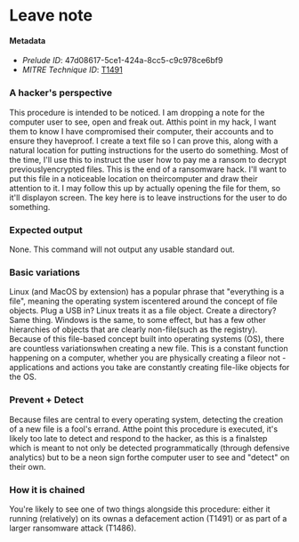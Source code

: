 
# Leave note

#### Metadata

- *Prelude ID*: 47d08617-5ce1-424a-8cc5-c9c978ce6bf9
- *MITRE Technique ID*: [T1491](https://attack.mitre.org/techniques/T1491/)

### A hacker's perspective

This procedure is intended to be noticed. I am dropping a note for the computer user to see, open and freak out. Atthis point in my hack, I want them to know I have compromised their computer, their accounts and to ensure they haveproof. I create a text file so I can prove this, along with a natural location for putting instructions for the userto do something. Most of the time, I'll use this to instruct the user how to pay me a ransom to decrypt previouslyencrypted files. This is the end of a ransomware hack. I'll want to put this file in a noticeable location on theircomputer and draw their attention to it. I may follow this up by actually opening the file for them, so it'll displayon screen. The key here is to leave instructions for the user to do something.

### Expected output

None. This command will not output any usable standard out.

### Basic variations

Linux (and MacOS by extension) has a popular phrase that "everything is a file", meaning the operating system iscentered around the concept of file objects. Plug a USB in? Linux treats it as a file object. Create a directory?Same thing. Windows is the same, to some effect, but has a few other hierarchies of objects that are clearly non-file(such as the registry). Because of this file-based concept built into operating systems (OS), there are countless variationswhen creating a new file. This is a constant function happening on a computer, whether you are physically creating a fileor not - applications and actions you take are constantly creating file-like objects for the OS.

### Prevent + Detect

Because files are central to every operating system, detecting the creation of a new file is a fool's errand. Atthe point this procedure is executed, it's likely too late to detect and respond to the hacker, as this is a finalstep which is meant to not only be detected programmatically (through defensive analytics) but to be a neon sign forthe computer user to see and "detect" on their own.

### How it is chained

You're likely to see one of two things alongside this procedure: either it running (relatively) on its ownas a defacement action (T1491) or as part of a larger ransomware attack (T1486).
